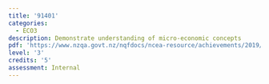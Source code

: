 ```yaml
---
title: '91401'
categories:
  - ECO3
description: Demonstrate understanding of micro-economic concepts
pdf: 'https://www.nzqa.govt.nz/nqfdocs/ncea-resource/achievements/2019/as91401.pdf'
level: '3'
credits: '5'
assessment: Internal
---
```


